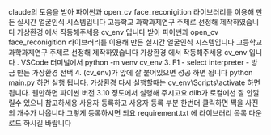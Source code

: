 claude의 도움을 받아 파이썬과 open_cv face_reconigition 라이브러리를 이용해 만든 실시간 얼굴인식 시스템입니다
고등학교 과학과제연구 주제로 선정해 제작하였습니다
가상환경 에서 작동해주세용 cv_env 입니다 받아 파이썬과 open_cv face_reconigition 라이브러리를 이용해 만든 실시간 얼굴인식 시스템입니다
고등학교 과학과제연구 주제로 선정해 제작하였습니다
가상환경 에서 작동해주세용 cv_env 입니다
. VSCode 터미널에서 python -m venv cv_env
3. F1 - select interpreter - 방금 만든 가상환경 선택
4. (cv_env)가 앞에 잘 붙어있으면 성공 하면 됩니다
python main.py 하면 실행 됩니다. 가상환경 다시 실행할때는 cv_env\Scripts\activate 하면 됩니다.
웬만하면 파이썬 버전 3.10 정도에서 실행해 주시고요 dilb가 로컬에선 잘 안깔릴수 있으니 참고하세용
사용자 등록하고 사용자 등록 부분 한번더 클릭하면 찍을 사진의 개수가 나옵니다 그렇게 등록하시면 되요
requirement.txt 에 라이브러리 목록 다운로드 하시길 바랍니다
